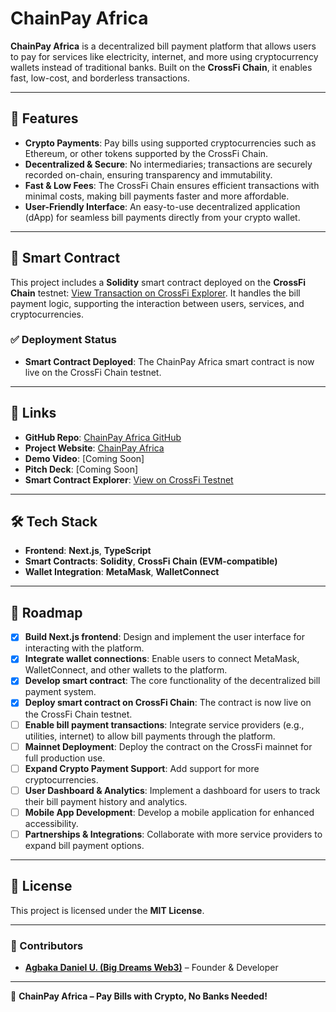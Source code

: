 # ChainPay Africa

**ChainPay Africa** is a decentralized bill payment platform that allows users to pay for services like electricity, internet, and more using cryptocurrency wallets instead of traditional banks. Built on the **CrossFi Chain**, it enables fast, low-cost, and borderless transactions.

---

## 🚀 Features

- **Crypto Payments**: Pay bills using supported cryptocurrencies such as Ethereum, or other tokens supported by the CrossFi Chain.
- **Decentralized & Secure**: No intermediaries; transactions are securely recorded on-chain, ensuring transparency and immutability.
- **Fast & Low Fees**: The CrossFi Chain ensures efficient transactions with minimal costs, making bill payments faster and more affordable.
- **User-Friendly Interface**: An easy-to-use decentralized application (dApp) for seamless bill payments directly from your crypto wallet.

---

## 📜 Smart Contract

This project includes a **Solidity** smart contract deployed on the **CrossFi Chain** testnet: [View Transaction on CrossFi Explorer](https://test.xfiscan.com/tx/0x4ac8976214afcc508ac269ace59d38101a7906a73bc68c0518e9273af8e8ffdb). It handles the bill payment logic, supporting the interaction between users, services, and cryptocurrencies.

### ✅ Deployment Status

- **Smart Contract Deployed**: The ChainPay Africa smart contract is now live on the CrossFi Chain testnet.

---

## 🔗 Links

- **GitHub Repo**: [ChainPay Africa GitHub](https://github.com/italiancode/ChainPay-Africa.git)
- **Project Website**: [ChainPay Africa](https://chainpay-africa.vercel.app/)
- **Demo Video**: [Coming Soon]
- **Pitch Deck**: [Coming Soon]
- **Smart Contract Explorer**: [View on CrossFi Testnet](https://test.xfiscan.com/address/0xdfc211dd46a168ac0352b149ad8bf49ff24716dd)

---

## 🛠️ Tech Stack

- **Frontend**: **Next.js**, **TypeScript**
- **Smart Contracts**: **Solidity**, **CrossFi Chain (EVM-compatible)**
- **Wallet Integration**: **MetaMask**, **WalletConnect**

---

## 🚧 Roadmap

- [x] **Build Next.js frontend**: Design and implement the user interface for interacting with the platform.
- [x] **Integrate wallet connections**: Enable users to connect MetaMask, WalletConnect, and other wallets to the platform.
- [x] **Develop smart contract**: The core functionality of the decentralized bill payment system.
- [x] **Deploy smart contract on CrossFi Chain**: The contract is now live on the CrossFi Chain testnet.
- [ ] **Enable bill payment transactions**: Integrate service providers (e.g., utilities, internet) to allow bill payments through the platform.
- [ ] **Mainnet Deployment**: Deploy the contract on the CrossFi mainnet for full production use.
- [ ] **Expand Crypto Payment Support**: Add support for more cryptocurrencies.
- [ ] **User Dashboard & Analytics**: Implement a dashboard for users to track their bill payment history and analytics.
- [ ] **Mobile App Development**: Develop a mobile application for enhanced accessibility.
- [ ] **Partnerships & Integrations**: Collaborate with more service providers to expand bill payment options.

---

## 📜 License

This project is licensed under the **MIT License**.

---

### 👥 Contributors

- **[Agbaka Daniel U. (Big Dreams Web3)](https://github.com/italiancode)** – Founder & Developer

---

🚀 **ChainPay Africa – Pay Bills with Crypto, No Banks Needed!**

